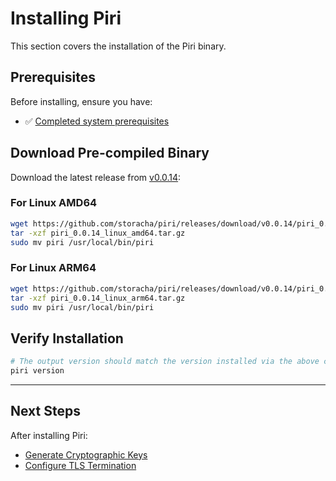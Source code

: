 # Installing Piri

This section covers the installation of the Piri binary.

## Prerequisites

Before installing, ensure you have:
- ✅ [Completed system prerequisites](./prerequisites.md)

## Download Pre-compiled Binary

Download the latest release from [v0.0.14](https://github.com/storacha/piri/releases/tag/v0.0.14):

### For Linux AMD64
```bash
wget https://github.com/storacha/piri/releases/download/v0.0.14/piri_0.0.14_linux_amd64.tar.gz
tar -xzf piri_0.0.14_linux_amd64.tar.gz
sudo mv piri /usr/local/bin/piri
```

### For Linux ARM64
```bash
wget https://github.com/storacha/piri/releases/download/v0.0.14/piri_0.0.14_linux_arm64.tar.gz
tar -xzf piri_0.0.14_linux_arm64.tar.gz
sudo mv piri /usr/local/bin/piri
```

## Verify Installation

```bash
# The output version should match the version installed via the above command
piri version
```

---

## Next Steps

After installing Piri:
- [Generate Cryptographic Keys](./key-generation.md)
- [Configure TLS Termination](./tls-termination.md)